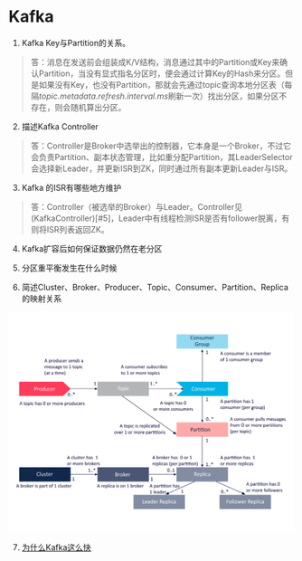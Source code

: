 # Kafka

1. Kafka Key与Partition的关系。
> 答：消息在发送前会组装成K/V结构，消息通过其中的Partition或Key来确认Partition，当没有显式指名分区时，便会通过计算Key的Hash来分区。但是如果没有Key，也没有Partition，那就会先通过topic查询本地分区表（每隔*topic.metadata.refresh.interval.ms*刷新一次）找出分区，如果分区不存在，则会随机算出分区。

2. 描述Kafka Controller
> 答：Controller是Broker中选举出的控制器，它本身是一个Broker，不过它会负责Partition、副本状态管理，比如重分配Partition，其LeaderSelector会选择新Leader，并更新ISR到ZK，同时通过所有副本更新Leader与ISR。

3. Kafka 的ISR有哪些地方维护
> 答：Controller（被选举的Broker）与Leader。Controller见(KafkaController)[#5]，Leader中有线程检测ISR是否有follower脱离，有则将ISR列表返回ZK。

4. Kafka扩容后如何保证数据仍然在老分区

5. 分区重平衡发生在什么时候

6. 简述Cluster、Broker、Producer、Topic、Consumer、Partition、Replica的映射关系

![image](../../../libs/img/Kafka-UML-Class-Diagram.png)

7. [为什么Kafka这么快](./kafka-fast.md)

